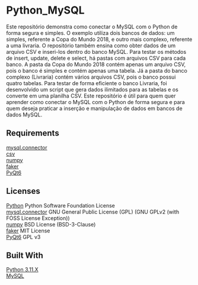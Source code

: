 # Python_MySQL
Este repositório demonstra como conectar o MySQL com o Python de forma segura e simples. O exemplo utiliza dois bancos de dados: um simples, referente a Copa do Mundo 2018, e outro mais complexo, referente a uma livraria. O repositório também ensina como obter dados de um arquivo CSV e inseri-los dentro do banco MySQL. Para testar os métodos de insert, update, delete e select, há pastas com arquivos CSV para cada banco. A pasta da Copa do Mundo 2018 contém apenas um arquivo CSV, pois o banco é simples e contém apenas uma tabela. Já a pasta do banco complexo (Livraria) contém vários arquivos CSV, pois o banco possui quatro tabelas. Para testar de forma eficiente o banco Livraria, foi desenvolvido um script que gera dados ilimitados para as tabelas e os converte em uma planilha CSV. Este repositório é útil para quem quer aprender como conectar o MySQL com o Python de forma segura e para quem deseja praticar a inserção e manipulação de dados em bancos de dados MySQL.

## Requirements
[mysql.connector](https://pypi.org/project/mysql-connector-python/)<br>
[csv](https://docs.python.org/3/library/csv.html)<br>
[numpy](https://numpy.org/)<br>
[faker](https://pypi.org/project/Faker/)<br>
[PyQt6](https://pypi.org/project/PyQt6/)<br>

## Licenses
[Python](/LICENSES/Python_LICENSE) Python Software Foundation License<br>
[mysql.connector](/LICENSES/mysql.connector_LICENSE) GNU General Public License (GPL) (GNU GPLv2 (with FOSS License Exception))<br>
[numpy](/LICENSES/numpy_LICENSE) BSD License (BSD-3-Clause)<br>
[faker](/LICENSES/faker_LICENSE) MIT License<br>
[PyQt6](/LICENSES/PyQt6_LICENSE) GPL v3

## Built With
[Python 3.11.X](https://www.python.org/)<br>
[MySQL](https://www.mysql.com/)



